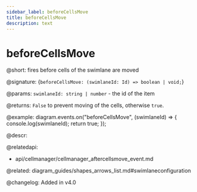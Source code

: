 ```yaml
---
sidebar_label: beforeCellsMove
title: beforeCellsMove 
description: text
---
```


# beforeCellsMove

@short: fires before cells of the swimlane are moved

@signature: {`beforeCellsMove: (swimlaneId: Id) => boolean | void;`}

@params:
`swimlaneId: string | number` - the id of the item

@returns:
`False` to prevent moving of the cells, otherwise `true`.

@example:
diagram.events.on("beforeCellsMove", (swimlaneId) => {
    console.log(swimlaneId);
    return true;
});

@descr:

@relatedapi:
- api/cellmanager/cellmanager_aftercellsmove_event.md

@related: diagram_guides/shapes_arrows_list.md#swimlaneconfiguration

@changelog:
Added in v4.0

